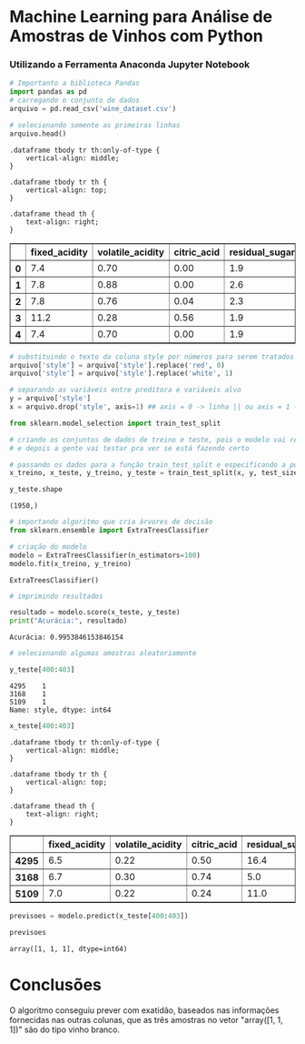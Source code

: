 <h1>Machine Learning para Análise de Amostras de Vinhos com Python</h1>
<h3>Utilizando a Ferramenta Anaconda Jupyter Notebook</h3>

```python
# Importanto a biblioteca Pandas
import pandas as pd
# carregando o conjunto de dados
arquivo = pd.read_csv('wine_dataset.csv')
```


```python
# selecionando somente as primeiras linhas
arquivo.head()
```




<div>

    .dataframe tbody tr th:only-of-type {
        vertical-align: middle;
    }

    .dataframe tbody tr th {
        vertical-align: top;
    }

    .dataframe thead th {
        text-align: right;
    }

<table border="1" class="dataframe">
  <thead>
    <tr style="text-align: right;">
      <th></th>
      <th>fixed_acidity</th>
      <th>volatile_acidity</th>
      <th>citric_acid</th>
      <th>residual_sugar</th>
      <th>chlorides</th>
      <th>free_sulfur_dioxide</th>
      <th>total_sulfur_dioxide</th>
      <th>density</th>
      <th>pH</th>
      <th>sulphates</th>
      <th>alcohol</th>
      <th>quality</th>
      <th>style</th>
    </tr>
  </thead>
  <tbody>
    <tr>
      <th>0</th>
      <td>7.4</td>
      <td>0.70</td>
      <td>0.00</td>
      <td>1.9</td>
      <td>0.076</td>
      <td>11.0</td>
      <td>34.0</td>
      <td>0.9978</td>
      <td>3.51</td>
      <td>0.56</td>
      <td>9.4</td>
      <td>5</td>
      <td>red</td>
    </tr>
    <tr>
      <th>1</th>
      <td>7.8</td>
      <td>0.88</td>
      <td>0.00</td>
      <td>2.6</td>
      <td>0.098</td>
      <td>25.0</td>
      <td>67.0</td>
      <td>0.9968</td>
      <td>3.20</td>
      <td>0.68</td>
      <td>9.8</td>
      <td>5</td>
      <td>red</td>
    </tr>
    <tr>
      <th>2</th>
      <td>7.8</td>
      <td>0.76</td>
      <td>0.04</td>
      <td>2.3</td>
      <td>0.092</td>
      <td>15.0</td>
      <td>54.0</td>
      <td>0.9970</td>
      <td>3.26</td>
      <td>0.65</td>
      <td>9.8</td>
      <td>5</td>
      <td>red</td>
    </tr>
    <tr>
      <th>3</th>
      <td>11.2</td>
      <td>0.28</td>
      <td>0.56</td>
      <td>1.9</td>
      <td>0.075</td>
      <td>17.0</td>
      <td>60.0</td>
      <td>0.9980</td>
      <td>3.16</td>
      <td>0.58</td>
      <td>9.8</td>
      <td>6</td>
      <td>red</td>
    </tr>
    <tr>
      <th>4</th>
      <td>7.4</td>
      <td>0.70</td>
      <td>0.00</td>
      <td>1.9</td>
      <td>0.076</td>
      <td>11.0</td>
      <td>34.0</td>
      <td>0.9978</td>
      <td>3.51</td>
      <td>0.56</td>
      <td>9.4</td>
      <td>5</td>
      <td>red</td>
    </tr>
  </tbody>
</table>
</div>




```python
# substituindo o texto da coluna style por números para serem tratados pelo python
arquivo['style'] = arquivo['style'].replace('red', 0)
arquivo['style'] = arquivo['style'].replace('white', 1)
```


```python
# separando as variáveis entre preditora e variáveis alvo
y = arquivo['style']
x = arquivo.drop('style', axis=1) ## axis = 0 -> linha || ou axis = 1 -> coluna
```


```python
from sklearn.model_selection import train_test_split

# criando os conjuntos de dados de treino e teste, pois o modelo vai receber alguns dados para treinar  (aprender) 
# e depois a gente vai testar pra ver se está fazendo certo

# passando os dados para a função train_test_split e especificando a porcentagem 30% para teste e 70% (o restante) para treino
x_treino, x_teste, y_treino, y_teste = train_test_split(x, y, test_size = 0.3)
```


```python
y_teste.shape
```




    (1950,)




```python
# importando algoritmo que cria árvores de decisão
from sklearn.ensemble import ExtraTreesClassifier

# criação do modelo
modelo = ExtraTreesClassifier(n_estimators=100)
modelo.fit(x_treino, y_treino)
```




    ExtraTreesClassifier()




```python
# imprimindo resultados

resultado = modelo.score(x_teste, y_teste)
print("Acurácia:", resultado)
```

    Acurácia: 0.9953846153846154
    


```python
# selecionando algumas amostras aleatoriamente
```


```python
y_teste[400:403]
```




    4295    1
    3168    1
    5109    1
    Name: style, dtype: int64




```python
x_teste[400:403]
```




<div>

    .dataframe tbody tr th:only-of-type {
        vertical-align: middle;
    }

    .dataframe tbody tr th {
        vertical-align: top;
    }

    .dataframe thead th {
        text-align: right;
    }

<table border="1" class="dataframe">
  <thead>
    <tr style="text-align: right;">
      <th></th>
      <th>fixed_acidity</th>
      <th>volatile_acidity</th>
      <th>citric_acid</th>
      <th>residual_sugar</th>
      <th>chlorides</th>
      <th>free_sulfur_dioxide</th>
      <th>total_sulfur_dioxide</th>
      <th>density</th>
      <th>pH</th>
      <th>sulphates</th>
      <th>alcohol</th>
      <th>quality</th>
    </tr>
  </thead>
  <tbody>
    <tr>
      <th>4295</th>
      <td>6.5</td>
      <td>0.22</td>
      <td>0.50</td>
      <td>16.4</td>
      <td>0.048</td>
      <td>36.0</td>
      <td>182.0</td>
      <td>0.99904</td>
      <td>3.02</td>
      <td>0.49</td>
      <td>8.8</td>
      <td>6</td>
    </tr>
    <tr>
      <th>3168</th>
      <td>6.7</td>
      <td>0.30</td>
      <td>0.74</td>
      <td>5.0</td>
      <td>0.038</td>
      <td>35.0</td>
      <td>157.0</td>
      <td>0.99450</td>
      <td>3.21</td>
      <td>0.46</td>
      <td>9.9</td>
      <td>5</td>
    </tr>
    <tr>
      <th>5109</th>
      <td>7.0</td>
      <td>0.22</td>
      <td>0.24</td>
      <td>11.0</td>
      <td>0.041</td>
      <td>75.0</td>
      <td>167.0</td>
      <td>0.99508</td>
      <td>2.98</td>
      <td>0.56</td>
      <td>10.5</td>
      <td>6</td>
    </tr>
  </tbody>
</table>
</div>




```python
previsoes = modelo.predict(x_teste[400:403])
```


```python
previsoes
```




    array([1, 1, 1], dtype=int64)



<h1>Conclusões</h1>

O algoritmo conseguiu prever com exatidão, baseados nas informações fornecidas nas outras colunas, que as três amostras no vetor "array([1, 1, 1])" são do tipo vinho branco.
